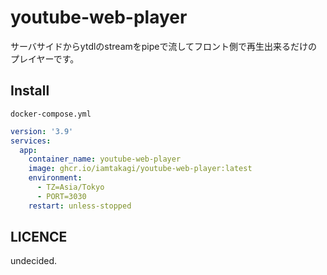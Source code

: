 # youtube-web-player
サーバサイドからytdlのstreamをpipeで流してフロント側で再生出来るだけのプレイヤーです。

## Install
`docker-compose.yml`
```yml
version: '3.9'
services:
  app:
    container_name: youtube-web-player
    image: ghcr.io/iamtakagi/youtube-web-player:latest
    environment:
      - TZ=Asia/Tokyo
      - PORT=3030
    restart: unless-stopped
```

## LICENCE
undecided.
